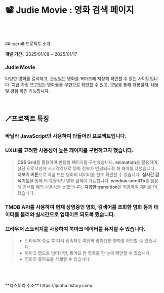 # :film_projector: Judie Movie : 영화 검색 페이지
<br/>
<br/>
<br/>
## :scroll:프로젝트 소개

**개발 기간 :** 2025/01/08 ~ 2025/01/17
### **Judie Movie**
다양한 영화를 검색하고, 관심있는 영화를 북마크에 저장해 확인할 수 있는 사이트입니다.
지금 가장 뜨고있는 영화들을 무한으로 확인할 수 있고, 모달을 통해 개봉일자, 내용 및 평점 확인 가능합니다.
<br/>
<br/>
<br/>
## :magic_wand:프로젝트 특징
### **바닐라 JavaScript**만 사용하여 만들어진 프로젝트입니다.
### **UXUI**를 고려한 사용성이 높은 페이지를 구현하고자 했습니다.
> **CSS Grid**를 활용하여 반응형 페이지를 구현했습니다.
> **animation**을 활용하여 상단 히로섹션에 시시각각으로 영화 정보가 변경되도록 해 재미를 더했습니다.
> **더보기 버튼**으로 지금 뜨는 영화의 데이터를 전부 확인할 수 있습니다.
> **실시간 검색기능**을 통해 더 효율적인 영화 검색이 가능합니다.
> **window.scrollTo**를 활용해 검색할 때의 사용성을 높였습니다.
> **다양한 transition**을 적용하여 재미를 더했습니다.
### **TMDB API**를 사용하여 현재 상영중인 영화, 검색어를 조회한 영화 등의 데이터를 불러와 실시간으로 업데이트 되도록 했습니다.
### **브라우저 스토리지**를 사용하여 북마크 데이터를 유지할 수 있습니다.
> - 브라우저 종료 후 다시 접속해도 여전히 좋아요한 영화를 확인할 수 있습니다.
> - 북마크 탭으로 넘어가면, 좋아요 한 영화를 한 눈에 확인할 수 있습니다.
> - 영화의 좋아요를 삭제할 수 있습니다.
<br/>
<br/>
<br/>
**티스토리 주소**
https://ijooha.tistory.com/
